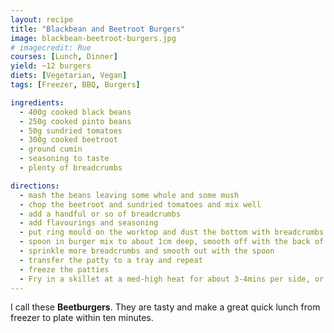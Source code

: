 ```yaml
---
layout: recipe
title: "Blackbean and Beetroot Burgers"
image: blackbean-beetroot-burgers.jpg
# imagecredit: Rue
courses: [Lunch, Dinner]
yield: ~12 burgers
diets: [Vegetarian, Vegan]
tags: [Freezer, BBQ, Burgers]

ingredients:
  - 400g cooked black beans
  - 250g cooked pinto beans
  - 50g sundried tomatoes
  - 300g cooked beetroot
  - ground cumin
  - seasoning to taste
  - plenty of breadcrumbs

directions:
  - mash the beans leaving some whole and some mush
  - chop the beetroot and sundried tomatoes and mix well
  - add a handful or so of breadcrumbs
  - add flavourings and seasoning
  - put ring mould on the worktop and dust the bottom with breadcrumbs
  - spoon in burger mix to about 1cm deep, smooth off with the back of a spoon
  - sprinkle more breadcrumbs and smooth out with the spoon
  - transfer the patty to a tray and repeat
  - freeze the patties
  - Fry in a skillet at a med-high heat for about 3-4mins per side, or until lightly browned.
---
```


I call these **Beetburgers**. They are tasty and make a great quick lunch from freezer to plate within ten minutes.
